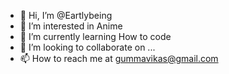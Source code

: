 - 👋 Hi, I’m @Eartlybeing
- 👀 I’m interested in Anime
- 🌱 I’m currently learning How to code
- 💞️ I’m looking to collaborate on ...
- 📫 How to reach me at gummavikas@gmail.com

<!---
Eartlybeing/Eartlybeing is a ✨ special ✨ repository because its `README.md` (this file) appears on your GitHub profile.
You can click the Preview link to take a look at your changes.
--->
